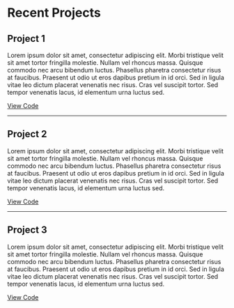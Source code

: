 # Recent Projects

## Project 1 

Lorem ipsum dolor sit amet, consectetur adipiscing elit. Morbi tristique velit sit amet tortor fringilla molestie. Nullam vel rhoncus massa. Quisque commodo nec arcu bibendum luctus. Phasellus pharetra consectetur risus at faucibus. Praesent ut odio ut eros dapibus pretium in id orci. Sed in ligula vitae leo dictum placerat venenatis nec risus. Cras vel suscipit tortor. Sed tempor venenatis lacus, id elementum urna luctus sed.


[View Code](https://github.com/jamesgrich/jamesgrich.github.io/edit/main/index.md)

---

## Project 2

Lorem ipsum dolor sit amet, consectetur adipiscing elit. Morbi tristique velit sit amet tortor fringilla molestie. Nullam vel rhoncus massa. Quisque commodo nec arcu bibendum luctus. Phasellus pharetra consectetur risus at faucibus. Praesent ut odio ut eros dapibus pretium in id orci. Sed in ligula vitae leo dictum placerat venenatis nec risus. Cras vel suscipit tortor. Sed tempor venenatis lacus, id elementum urna luctus sed.

[View Code](https://github.com/jamesgrich/jamesgrich.github.io/edit/main/index.md)

---

## Project 3 

Lorem ipsum dolor sit amet, consectetur adipiscing elit. Morbi tristique velit sit amet tortor fringilla molestie. Nullam vel rhoncus massa. Quisque commodo nec arcu bibendum luctus. Phasellus pharetra consectetur risus at faucibus. Praesent ut odio ut eros dapibus pretium in id orci. Sed in ligula vitae leo dictum placerat venenatis nec risus. Cras vel suscipit tortor. Sed tempor venenatis lacus, id elementum urna luctus sed.

[View Code](https://github.com/jamesgrich/jamesgrich.github.io/edit/main/index.md)
